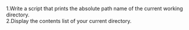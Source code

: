 1.Write a script that prints the absolute path name of the current working directory.  
2.Display the contents list of your current directory.  



